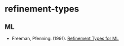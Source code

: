# refinement-types

## ML

* Freeman, Pfenning. (1991). [Refinement Types for ML](https://www.cs.cmu.edu/~fp/papers/pldi91.pdf)

